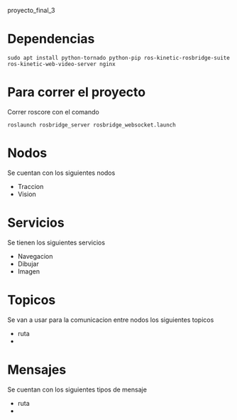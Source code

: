 proyecto_final_3
# Dependencias

``
sudo apt install python-tornado python-pip ros-kinetic-rosbridge-suite ros-kinetic-web-video-server nginx
``


# Para correr el proyecto

Correr roscore con el comando 

``
roslaunch rosbridge_server rosbridge_websocket.launch
``

# Nodos

Se cuentan con los siguientes nodos
* Traccion
* Vision

# Servicios
Se tienen los siguientes servicios
* Navegacion
* Dibujar
* Imagen

# Topicos
Se van a usar para la comunicacion entre nodos los siguientes topicos
* ruta
*  

# Mensajes
Se cuentan con los siguientes tipos de mensaje
* ruta
* 